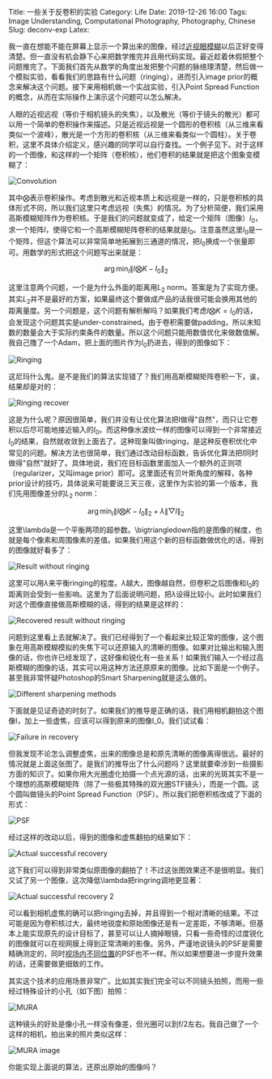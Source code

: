 Title: 一些关于反卷积的实验
Category: Life
Date: 2019-12-26 16:00
Tags: Image Understanding, Computational Photography, Photography, Chinese
Slug: deconv-exp
Latex: 

我一直在想能不能在屏幕上显示一个算出来的图像，经过[近视眼模糊](/lens-chromatic-aberration.html)以后正好变得清楚。但一直没有机会静下心来把数学推完并且用代码实现。最近趁着休假把整个问题推完了。下面我们首先从数学的角度出发把整个问题的脉络理清楚，然后做一个模拟实验，看看我们的思路有什么问题（ringing），进而引入image prior的概念来解决这个问题。接下来用相机做一个实战实验，引入Point Spread Function的概念，从而在实际操作上演示这个问题可以怎么解决。

人眼的近视远视（等价于相机镜头的失焦），以及散光（等价于镜头的散光）都可以用一个简单的卷积操作来描述。只是近视远视是一个圆形的卷积核（从三维来看类似一个波峰），散光是一个方形的卷积核（从三维来看类似一个圆柱）。关于卷积，这里不具体介绍定义，感兴趣的同学可以自行查找。一个例子见下。对于这样的一个图像，和这样的一个矩阵（卷积核），他们卷积的结果就是把这个图象变模糊了：

![Convolution](/images/deconv-conv.jpg)

其中$\bigotimes$表示卷积操作。考虑到散光和近视本质上和远视是一样的，只是卷积核的具体形式不同，所以我们这里只考虑远视（失焦）的情况。为了分析简便，我们采用高斯模糊矩阵作为卷积核。于是我们的问题就变成了，给定一个矩阵（图像）$I_0$，求一个矩阵$I$，使得它和一个高斯模糊矩阵卷积的结果就是$I_0$。注意虽然这里$I_0$是一个矩阵，但这个算法可以非常简单地拓展到三通道的情况，把$I_0$换成一个张量即可。用数学的形式把这个问题写出来就是：

$$ \arg \min_I \lVert I \bigotimes K - I_0 \rVert_2 $$

这里注意两个问题，一个是为什么外面的距离用$L_2$ norm。答案是为了实现方便。其实$L_2$并不是最好的方案，如果最终这个要做成产品的话我很可能会换用其他的距离量度。另一个问题是，这个问题有解析解吗？如果我们考虑$I \bigotimes K = I_0$的话，会发现这个问题其实是under-constrained。由于卷积需要做padding，所以未知数的数量会大于实际约束条件的数量。所以这个问题只能用数值优化来做数值解。我自己撸了一个Adam，把上面的图片作为$I_0$扔进去，得到的图像如下：

![Ringing](/images/deconv-ringing.jpg)

这尼玛什么鬼。是不是我们的算法实现错了？我们用高斯模糊矩阵卷积一下，诶，结果却是对的：

![Ringing recover](/images/deconv-ringing-recover.jpg)

这是为什么呢？原因很简单，我们并没有让优化算法把I做得"自然"，而只让它卷积以后尽可能地接近输入的$I_0$。而这种像水波纹一样的图像可以得到一个非常接近$I_0$的结果，自然就收敛到上面去了。这种现象叫做ringing，是这种反卷积优化中常见的问题。解决方法也很简单，我们通过改动目标函数，告诉优化算法把$I$同时做得"自然"就好了。具体地说，我们在目标函数里面加入一个额外的正则项（regularizer，又叫image prior）即可。这里面还有贝叶斯角度的解释，各种prior设计的技巧，具体说来可能要说三天三夜，这里作为实验的第一个版本，我们先用图像差分的$L_2$ norm：

$$ \arg \min_I \lVert I \bigotimes K - I_0 \rVert_2 + \lambda \lVert \bigtriangledown I \rVert_2 $$

这里\lambda是一个平衡两项的超参数。\bigtriangledown指的是图像的梯度，也就是每个像素和周围像素的差值。如果我们用这个新的目标函数做优化的话，得到的图像就好看多了：

![Result without ringing](/images/deconv-no-ringing.jpg)

这里可以用$\lambda$来平衡ringing的程度。$\lambda$越大，图像越自然，但卷积之后图像和$I_0$的距离则会受到一些影响。这里为了后面说明问题，把$\lambda$设得比较小。此时如果我们对这个图像直接做高斯模糊的话，得到的结果是这样的：

![Recovered result without ringing](/images/deconv-no-ringing-recover.jpg)

问题到这里看上去就解决了。我们已经得到了一个看起来比较正常的图像，这个图象在用高斯模糊模拟的失焦下可以还原输入的清晰的图像。如果对比输出和输入图像的话，你也许已经发现了，这好像和锐化有一些关系！如果我们输入一个经过高斯模糊的图像的话，其实可以用这种方法还原原来的图像。比如下面是一个例子。甚至我非常怀疑Photoshop的Smart Sharpening就是这么做的。

![Different sharpening methods](/images/deconv-sharpen-comparison.jpg)

下面就是见证奇迹的时刻了。如果我们的推导是正确的话，我们用相机翻拍这个图像I，加上一些虚焦，应该可以得到原来的图像I_0。我们试试看：

![Failure in recovery](/images/deconv-recover-fail.jpg)

但我发现不论怎么调整虚焦，出来的图像总是和原先清晰的图像离得很远。最好的情况就是上面这张图了。是我们的推导出了什么问题吗？这里就要牵涉到一些摄影方面的知识了。如果你用大光圈虚化拍摄一个点光源的话，出来的光斑其实不是一个理想的高斯模糊矩阵（除了一些极其特殊的双光圈STF镜头），而是一个圆。这个圆叫做镜头的Point Spread Function（PSF）。所以我们把卷积核改成了下面的形式：

![PSF](/images/deconv-spf.jpg)

经过这样的改动以后，得到的图像和虚焦翻拍的结果如下：

![Actual successful recovery](/images/deconv-real-recover.jpg)

这下我们可以得到非常类似原图像的翻拍了！不过这张图效果还不是很明显。我们又试了另一个图像，这次降低\lambda把ringring调地更显著：

![Actual successful recovery 2](/images/deconv-real-recover2.jpg)

可以看到相机虚焦的确可以把ringing去掉，并且得到一个相对清晰的结果。不过可能是因为卷积核过大，最终地锐度和原始图像还是有一定差距，不够清晰。但基本上能实现原先的设计目标了，甚至可以让人摘掉眼镜，只看一些奇怪的过度锐化的图像就可以在视网膜上得到正常清晰的影像。另外，严谨地说镜头的PSF是需要精确测定的，同时[视场内不同位置](/photography-and-optics.html)的PSF也不一样。所以如果想要进一步提升效果的话，还需要做更细致的工作。

其实这个技术的应用场景非常广。比如其实我们完全可以不同镜头拍照，而用一些经过特殊设计的小孔（如下图）拍照：

![MURA](/images/deconv-mura.png)

这种镜头的好处是像小孔一样没有像差，但光圈可以到f/2左右。我自己做了一个这样的相机，拍出来的照片类似这样：

![MURA image](/images/deconv-mura-result.jpg)

你能实现上面说的算法，还原出原始的图像吗？